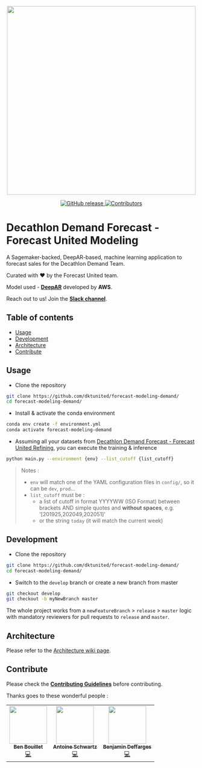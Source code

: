 <p align="center">
  <img src="https://user-images.githubusercontent.com/15980664/101493322-3abf6000-3966-11eb-9e23-c902b2109e13.png" data-canonical-src="https://user-images.githubusercontent.com/15980664/101493322-3abf6000-3966-11eb-9e23-c902b2109e13.png" width="500"/>
</p>

<p align="center">
  <a href="https://https://github.com/dktunited/forecast-modeling-demand/releases/" target="_blank">
    <img alt="GitHub release" src="https://img.shields.io/github/v/release/dktunited/forecast-modeling-demand?include_prereleases&style=flat-square">
  </a>
  
  <a href="https://https://github.com/dktunited/forecast-modeling-demand#contribute" target="_blank">
    <img alt="Contributors" src="https://img.shields.io/badge/all_contributors-3-orange.svg?style=flat-square">
  </a>
</p>

# Decathlon Demand Forecast - Forecast United Modeling

A Sagemaker-backed, DeepAR-based, machine learning application to forecast sales for the Decathlon Demand Team.

Curated with :heart: by the Forecast United team.

Model used - [**DeepAR**](https://docs.aws.amazon.com/sagemaker/latest/dg/deepar.html) developed by **AWS**.

Reach out to us! Join the [**Slack channel**](https://join.slack.com/t/forecastunited/shared_invite/zt-jyntaf4k-j6cX_73RwBLr4DR9dN0PwQ).

## Table of contents

- [Usage](##usage)
- [Development](##development)
- [Architecture](##Architecture)
- [Contribute](##contribute)

## Usage

* Clone the repository
```sh
git clone https://github.com/dktunited/forecast-modeling-demand/
cd forecast-modeling-demand/
```

* Install & activate the conda environment
```sh
conda env create -f environment.yml
conda activate forecast-modeling-demand
```

* Assuming all your datasets from [Decathlon Demand Forecast - Forecast United Refining](https://github.com/dktunited/forecast-data-refining-demand/), you can execute the training & inference
```sh
python main.py --environment {env} --list_cutoff {list_cutoff}
```
> Notes : 
> * `env` will match one of the YAML configuration files in `config/`, so it can be `dev`, `prod`...
> * `list_cutoff` must be :
>   * a list of cutoff in format YYYYWW (ISO Format) between brackets AND simple quotes and **without spaces**, e.g. '[201925,202049,202051]'
>   * or the string `today` (it will match the current week)


## Development

* Clone the repository
```sh
git clone https://github.com/dktunited/forecast-modeling-demand/
cd forecast-modeling-demand/
```

* Switch to the `develop` branch or create a new branch from master
```sh
git checkout develop
git checkout -b myNewBranch master
```

The whole project works from a `newFeatureBranch` > `release` > `master` logic with mandatory reviewers for pull requests to `release` and `master`.

## Architecture
Please refer to the [Architecture wiki page](https://github.com/dktunited/forecast-modeling-demand/wiki/Architecture).

## Contribute

Please check the [**Contributing Guidelines**](https://github.com/dktunited/forecast-modeling-demand/blob/master/.github/markdown/CONTRIBUTING.md) before contributing.

Thanks goes to these wonderful people :

<!-- ALL-CONTRIBUTORS-LIST:START - Do not remove or modify this section -->
<!-- prettier-ignore-start -->
<!-- markdownlint-disable -->
<table>
  <tr>
    <td align="center"><a href="https://github.com/benbouillet"><img src="https://avatars2.githubusercontent.com/u/15980664?s=460&u=b546f8d2dd933638bfb73a76a3e7849d98bc0745&v=4" width="100px;" alt=""/><br /><sub><b>Ben Bouillet</b></sub></a><br /><a href="https://github.com/dktunited/forecast-modeling-demand/commits?author=benbouillet" title="Code">💻</a>
    <td align="center"><a href="https://github.com/Antoine-Schwartz"><img src="https://avatars0.githubusercontent.com/u/47638933?s=460&v=4" width="100px;" alt=""/><br /><sub><b>Antoine Schwartz</b></sub></a><br /><a href="https://github.com/dktunited/forecast-modeling-demand/commits?author=Antoine-Schwartz" title="Code">💻</a>
    <td align="center"><a href="https://github.com/BenjaminDeffarges"><img src="https://avatars1.githubusercontent.com/u/55504017?s=460&v=4" width="100px;" alt=""/><br /><sub><b>Benjamin Deffarges</b></sub></a><br /><a href="https://github.com/dktunited/forecast-modeling-demand/commits?author=BenjaminDeffarges" title="Code">💻</a>
  </tr>
</table>

<!-- markdownlint-enable -->
<!-- prettier-ignore-end -->
<!-- ALL-CONTRIBUTORS-LIST:END -->
